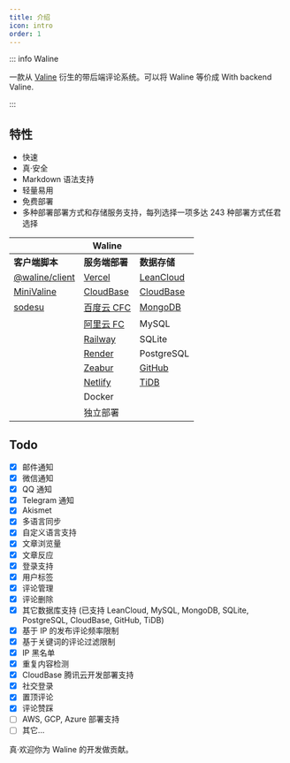 ```yaml
---
title: 介绍
icon: intro
order: 1
---
```


::: info Waline

一款从 [Valine](https://valine.js.org) 衍生的带后端评论系统。可以将 Waline 等价成 With backend Valine.

:::

<!-- more -->

## 特性

- 快速
- 真·安全
- Markdown 语法支持
- 轻量易用
- 免费部署
- 多种部署部署方式和存储服务支持，每列选择一项多达 243 种部署方式任君选择

|                                                 | Waline                                                          |                                    |
| ----------------------------------------------- | --------------------------------------------------------------- | ---------------------------------- |
| **客户端脚本**                                  | **服务端部署**                                                  | **数据存储**                       |
| [@waline/client](https://waline.js.org)         | [Vercel](https://vercel.com)                                    | [LeanCloud](https://leancloud.app) |
| [MiniValine](https://minivaline.js.org/)        | [CloudBase](https://cloudbase.net/)                             | [CloudBase](https://cloudbase.net) |
| [sodesu](https://github.com/BeiyanYunyi/sodesu) | [百度云 CFC](https://console.bce.baidu.com/cfc/#/cfc/functions) | [MongoDB](https://mongodb.com)     |
|                                                 | [阿里云 FC](https://fc.console.aliyun.com/)                     | MySQL                              |
|                                                 | [Railway](https://railway.app)                                  | SQLite                             |
|                                                 | [Render](https://render.com)                                    | PostgreSQL                         |
|                                                 | [Zeabur](https://zeabur.com)                                    | [GitHub](https://github.com)       |
|                                                 | [Netlify](https://netlify.com)                                  | [TiDB](https://tidbcloud.com/)     |
|                                                 | Docker                                                          |                                    |
|                                                 | 独立部署                                                        |                                    |

## Todo

- [x] 邮件通知
- [x] 微信通知
- [x] QQ 通知
- [x] Telegram 通知
- [x] Akismet
- [x] 多语言同步
- [x] 自定义语言支持
- [x] 文章浏览量
- [x] 文章反应
- [x] 登录支持
- [x] 用户标签
- [x] 评论管理
- [x] 评论删除
- [x] 其它数据库支持 (已支持 LeanCloud, MySQL, MongoDB, SQLite, PostgreSQL, CloudBase, GitHub, TiDB)
- [x] 基于 IP 的发布评论频率限制
- [x] 基于关键词的评论过滤限制
- [x] IP 黑名单
- [x] 重复内容检测
- [x] CloudBase 腾讯云开发部署支持
- [x] 社交登录
- [x] 置顶评论
- [x] 评论赞踩
- [ ] AWS, GCP, Azure 部署支持
- [ ] 其它...

真·欢迎你为 Waline 的开发做贡献。
